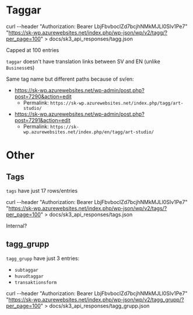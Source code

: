 



# Taggar

curl --header "Authorization: Bearer LbjFbvboclZd7bcjhNMkMJLl0SIv1Pe7" "https://sk-wp.azurewebsites.net/index.php/wp-json/wp/v2/tagg/?per_page=100" > docs/sk3_api_responses/tagg.json

Capped at 100 entries

`taggar` doesn't have translation links between SV and EN (unlike `Business`es)


Same tag name but different paths because of sv/en:
* https://sk-wp.azurewebsites.net/wp-admin/post.php?post=7290&action=edit
  * Permalink: `https://sk-wp.azurewebsites.net/index.php/tagg/art-studio/`
* https://sk-wp.azurewebsites.net/wp-admin/post.php?post=7291&action=edit
  * Permalink: `https://sk-wp.azurewebsites.net/index.php/en/tagg/art-studio/`


# Other

## Tags

`tags` have just 17 rows/entries

curl --header "Authorization: Bearer LbjFbvboclZd7bcjhNMkMJLl0SIv1Pe7" "https://sk-wp.azurewebsites.net/index.php/wp-json/wp/v2/tags/?per_page=100" > docs/sk3_api_responses/tags.json

Internal?

## tagg_grupp

`tagg_grupp` have just 3 entries:
* `subtaggar`
* `huvudtaggar`
* `transaktionsform`

curl --header "Authorization: Bearer LbjFbvboclZd7bcjhNMkMJLl0SIv1Pe7" "https://sk-wp.azurewebsites.net/index.php/wp-json/wp/v2/tagg_grupp/?per_page=100" > docs/sk3_api_responses/tagg_grupp.json


